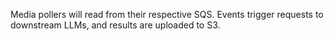 Media pollers will read from their respective SQS. Events trigger requests to downstream LLMs, and results are uploaded to S3.
